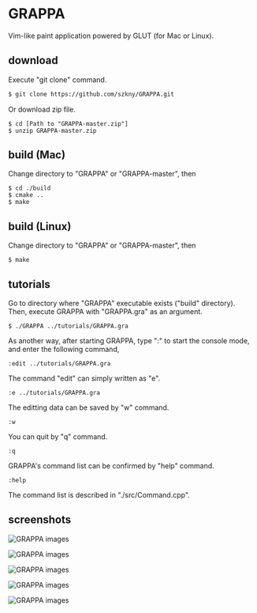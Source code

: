 # GRAPPA
Vim-like paint application powered by GLUT (for Mac or Linux).         

## download
Execute "git clone" command.
```bash
$ git clone https://github.com/szkny/GRAPPA.git
```
Or download zip file.   
```bash:bash
$ cd [Path to "GRAPPA-master.zip"]
$ unzip GRAPPA-master.zip
```

## build (Mac)
Change directory to "GRAPPA" or "GRAPPA-master", then
```bash:bash
$ cd ./build
$ cmake ..
$ make
```

## build (Linux)
Change directory to "GRAPPA" or "GRAPPA-master", then
```bash:bash
$ make
```

## tutorials
Go to directory where "GRAPPA" executable exists ("build" directory).     
Then, execute GRAPPA with "GRAPPA.gra" as an argument.
```bash:bash
$ ./GRAPPA ../tutorials/GRAPPA.gra
```
As another way, after starting GRAPPA, type ":" to start the console mode, and enter the following command,
```vim:grappa consol
:edit ../tutorials/GRAPPA.gra
```
The command "edit" can simply written as "e".
```vim:grappa consol
:e ../tutorials/GRAPPA.gra
```
The editting data can be saved by "w" command.
```vim:grappa consol
:w
```
You can quit by "q" command.
```vim:grappa consol
:q
```
GRAPPA's command list can be confirmed by "help" command.
```vim:grappa consol
:help
```
The command list is described in "./src/Command.cpp".

## screenshots
![GRAPPA images](https://github.com/szkny/GRAPPA/wiki/images/movie4.gif)

![GRAPPA images](https://github.com/szkny/GRAPPA/wiki/images/movie2.gif)

![GRAPPA images](https://github.com/szkny/GRAPPA/wiki/images/GRAPPA_screenshot2.png)

![GRAPPA images](https://github.com/szkny/GRAPPA/wiki/images/GRAPPA_screenshot.png)

![GRAPPA images](https://github.com/szkny/GRAPPA/wiki/images/OctoCat.png)
